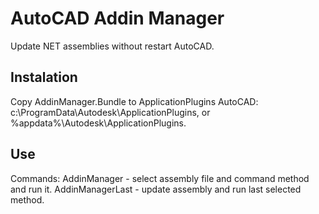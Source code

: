 # AutoCAD Addin Manager
Update NET assemblies without restart AutoCAD.

## Instalation
Copy AddinManager.Bundle to ApplicationPlugins AutoCAD: c:\ProgramData\Autodesk\ApplicationPlugins, or %appdata%\Autodesk\ApplicationPlugins.

## Use
Commands:
AddinManager - select assembly file and command method and run it.
AddinManagerLast - update assembly and run last selected method.
